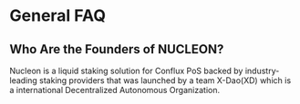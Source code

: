 # General FAQ

## Who Are the Founders of NUCLEON?

Nucleon is a liquid staking solution for Conflux PoS backed by industry-leading staking providers that was launched by a team X-Dao(XD) which is a international Decentralized Autonomous Organization.
